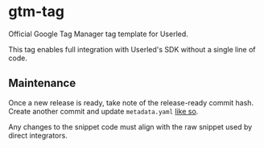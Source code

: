 # gtm-tag

Official Google Tag Manager tag template for Userled.

This tag enables full integration with Userled's SDK without a single line of code.

## Maintenance

Once a new release is ready, take note of the release-ready commit hash. Create another commit and update `metadata.yaml` [like so](https://developers.google.com/tag-platform/tag-manager/templates/gallery#update_your_template).

Any changes to the snippet code must align with the raw snippet used by direct integrators.
